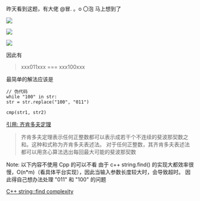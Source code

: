 
昨天看到这题，有大佬 @冒. 。o 〇泡 马上想到了

![](http://chart.googleapis.com/chart?cht=tx&chl=\Large%20q+%3D+%5Cfrac%7B%28%5Csqrt5+%2B+1%29%7D%7B2%7D)

![](http://chart.googleapis.com/chart?cht=tx&chl=\Large%20q%5E%7B2%7D+%3D+q+%2B+1)

![](http://chart.googleapis.com/chart?cht=tx&chl=\Large%20q%5E%7Bn%2B1%7D+%2B+q%5E%7Bn%7D+%3D%3E+q%5E%7Bn%7D%28q+%2B+1%29+%3D%3E+q%5E%7Bn%7D%28q%5E%7B2%7D%29+%3D%3E+q%5E%7Bn%2B2%7D)

因此有
> xxx011xxx === xxx100xxx

最简单的解法应该是
```
// 伪代码
while "100" in str:
str = str.replace("100", "011")

cmp(str1, str2)
```
[引用: 齐肯多夫定理][1]
> 齐肯多夫定理表示任何正整数都可以表示成若干个不连续的斐波那契数之和。这种和式称为齐肯多夫表述法。
> 对于任何正整数，其齐肯多夫表述法都可以用贪心算法选出每回最大可能的斐波那契数



Note: 以下内容不使用 Cpp 的可以不看
由于 c++ string.find() 的实现大都效率很慢，O(n*m)（看具体平台实现），因此当输入参数长度较大时，会导致超时。
因此得自己想办法处理 "011" 和 "100" 的问题

[C++ string::find complexity][2]

[1]: https://zh.wikipedia.org/wiki/%E9%BD%8A%E8%82%AF%E5%A4%9A%E5%A4%AB%E5%AE%9A%E7%90%86
[2]: https://stackoverflow.com/questions/8869605/c-stringfind-complexity
